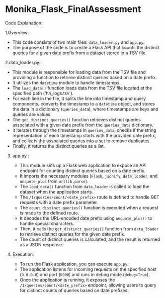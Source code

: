 # Monika_Flask_FinalAssessment
Code Explanation:

1.Overview:
   - This code consists of two main files: `data_loader.py` and `app.py`.
   - The purpose of the code is to create a Flask API that counts the distinct queries for a given date prefix from a dataset stored in a TSV file.

2.data_loader.py:
   - This module is responsible for loading data from the TSV file and providing a function to retrieve distinct queries based on a date prefix.
   - It utilizes the `datetime` module to handle timestamps.
   - The `load_data()` function loads data from the TSV file located at the specified path ('hn_logs.tsv').
   - For each line in the file, it splits the line into timestamp and query components, converts the timestamp to a `datetime` object, and stores the data in a dictionary (`queries_data`), where timestamps are keys and queries are values.
   - The `get_distinct_queries()` function retrieves distinct queries associated with a given date prefix from the `queries_data` dictionary.
   - It iterates through the timestamps in `queries_data`, checks if the string representation of each timestamp starts with the provided date prefix, and collects the associated queries into a set to remove duplicates.
   - Finally, it returns the distinct queries as a list.

3. app.py :
   - This module sets up a Flask web application to expose an API endpoint for counting distinct queries based on a date prefix.
   - It imports the necessary modules (`Flask`, `jsonify`, `data_loader`, and `unquote_plus` from `urllib.parse`).
   - The `load_data()` function from `data_loader` is called to load the dataset when the application starts.
   - The `/1/queries/count/<date_prefix>` route is defined to handle GET requests with a date prefix parameter.
   - The `count_distinct_queries()` function is executed when a request is made to the defined route.
   - It decodes the URL-encoded date prefix using `unquote_plus()` to handle special characters.
   - Then, it calls the `get_distinct_queries()` function from `data_loader` to retrieve distinct queries for the given date prefix.
   - The count of distinct queries is calculated, and the result is returned as a JSON response.

4. Execution:
   - To run the Flask application, you can execute `app.py`.
   - The application listens for incoming requests on the specified host (`0.0.0.0`) and port (`8000`) and runs in debug mode (`debug=True`).
   - Once the application is running, it exposes the `/1/queries/count/<date_prefix>` endpoint, allowing users to query for distinct counts of queries based on date prefixes.

